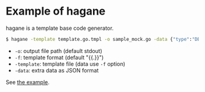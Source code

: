 # Example of hagane

hagane is a template base code generator.

```sh
$ hagane -template template.go.tmpl -o sample_mock.go -data {"type":"DB"} sample.go
```

* `-o`: output file path (default stdout)
* `-f`: template format (default "{{.}}")
* `-template`: template file (data use `-f` option)
* `-data`: extra data as JSON format

See [the example](../_examples/hagane/).
